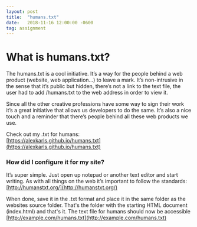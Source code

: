 ```yaml
---
layout: post
title:  "humans.txt"
date:   2018-11-16 12:00:00 -0600
tag: assignment
---
```


# What is humans.txt?

The humans.txt is a cool initiative. It’s a way for the people behind a web product (website, web application…) to leave a mark. It’s non-intrusive in the sense that it’s public but hidden, there’s not a link to the text file, the user had to add /humans.txt to the web address in order to view it. 

Since all the other creative professions have some way to sign their work it’s a great initiative that allows us developers to do the same. It’s also a nice touch and a reminder that there’s people behind all these web products we use.

Check out my .txt for humans:<br>
[https://alexkarls.github.io/humans.txt](https://alexkarls.github.io/humans.txt)

### How did I configure it for my site?

It’s super simple. Just open up notepad or another text editor and start writing. As with all things on the web it’s important to follow the standards:<br>
[http://humanstxt.org/](http://humanstxt.org/)

When done, save it in the .txt format and place it in the same folder as the websites source folder. That's the folder with the starting HTML document (index.html) and that's it. The text file for humans should now be accessible
[http://example.com/humans.txt](http://example.com/humans.txt)